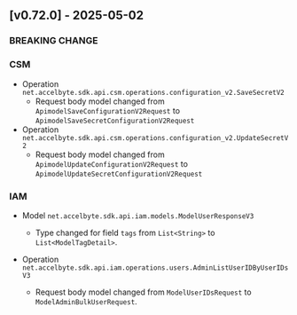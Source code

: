 <a name="v0.72.0"></a>
## [v0.72.0] - 2025-05-02

### BREAKING CHANGE


### CSM

- Operation `net.accelbyte.sdk.api.csm.operations.configuration_v2.SaveSecretV2`
    - Request body model changed from `ApimodelSaveConfigurationV2Request` to `ApimodelSaveSecretConfigurationV2Request`
- Operation `net.accelbyte.sdk.api.csm.operations.configuration_v2.UpdateSecretV2`
    - Request body model changed from `ApimodelUpdateConfigurationV2Request` to `ApimodelUpdateSecretConfigurationV2Request`

### IAM

- Model `net.accelbyte.sdk.api.iam.models.ModelUserResponseV3`
    - Type changed for field `tags` from `List<String>` to `List<ModelTagDetail>`.

- Operation `net.accelbyte.sdk.api.iam.operations.users.AdminListUserIDByUserIDsV3`
    - Request body model changed from `ModelUserIDsRequest` to `ModelAdminBulkUserRequest`.

